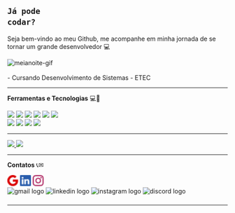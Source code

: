 ## <code style="color : name_color">Já pode codar?</code>

Seja bem-vindo ao meu Github, me acompanhe em minha jornada de se tornar um grande desenvolvedor :computer:

<div align="left">
  <img loading="lazy" src="https://i.pinimg.com/originals/e1/7a/b9/e17ab9681bec36303a67cd0e13a7b170.gif" alt="meianoite-gif" width="900px" height="370px"> <!--512x300 tamanho ideal-->
</div>
<br>
- Cursando Desenvolvimento de Sistemas - ETEC

---
<!--<a align="right" href="https://github.com/MR1C10" > -->
  <!--<img align="right" loading="lazy" height="180cm" src="https://github-readme-stats.vercel.app/api/top-langs/?username=MR1C10&layout=compact&langs_count=7&theme=dracula"/>-->  
<p align="left">
  <strong style= "font-size= large">Ferramentas e Tecnologias</strong> 💻🚀
</p>
<div align="left" padding="3px">
  <img src="https://cdn.jsdelivr.net/gh/devicons/devicon@latest/icons/python/python-original.svg" style= "width: 50px; heigth: 50px" />
  <img src="https://cdn.jsdelivr.net/gh/devicons/devicon@latest/icons/csharp/csharp-original.svg" style= "width: 50px; heigth: 50px"/>
  <img src="https://cdn.jsdelivr.net/gh/devicons/devicon@latest/icons/java/java-original.svg" style= "width: 50px; heigth: 50px"/>
  <img src="https://cdn.jsdelivr.net/gh/devicons/devicon@latest/icons/php/php-original.svg" style= "width: 50px; heigth: 50px"/>
  <img src="https://cdn.jsdelivr.net/gh/devicons/devicon@latest/icons/android/android-plain.svg" style= "width: 50px; heigth: 50px"/>
  <img src="https://cdn.jsdelivr.net/gh/devicons/devicon@latest/icons/javascript/javascript-original.svg" style= "width: 50px; heigth: 50px" />
  <br>
  <img src="https://cdn.jsdelivr.net/gh/devicons/devicon@latest/icons/css3/css3-original.svg" style= "width: 50px; heigth: 50px" />
  <img src="https://cdn.jsdelivr.net/gh/devicons/devicon@latest/icons/html5/html5-original.svg" style= "width: 50px; heigth: 50px" />
  <img src="https://cdn.jsdelivr.net/gh/devicons/devicon@latest/icons/git/git-plain.svg" style= "width: 40px; heigth: 40px" />
  <img src="https://cdn.jsdelivr.net/gh/devicons/devicon@latest/icons/linux/linux-original.svg" style= "width: 40px; heigth: 40px" />
</div>

---
<div>
  <a align="right" href="https://github.com/mr1c10">
    <img loading="lazy" height="180em" src="https://github-readme-stats.vercel.app/api/top-langs/?username=mr1c10&layout=compact&langs_count=7&theme=dracula"/>
    <img loading="lazy" height="180em" src="https://github-readme-stats.vercel.app/api?username=mr1c10&show_icons=true&theme=dracula&include_all_commits=true&count_private=true"/>
  </a> 
</div>

---

<p align="left">
  <strong>Contatos</strong> 📞✉
</p>

<div align="left">
  <a href="mailto:mauriciorcsouza1206@gmail.com" title="Gmail" target="_blank">
  <img src="img/GMAILicon.png" alt="Gmail" style="height: 25px; width: 25px;" /></a>

  <a href="https://www.linkedin.com/in/mr1c10" title="LinkedIn" target="_blank">
  <img src="img/LKicon.png" alt="LinkedIn" style="height: 25px; width: 25px;" /></a>

  <a href="https://www.instagram.com/_mau_rodrigues" title="Instagram" target="_blank">
  <img src="img/INSTAicon.png" alt="Instagram" style="height: 25px; width: 25px;"></a>
</div>


<div align="left">
  <img src="https://raw.githubusercontent.com/maurodesouza/profile-readme-generator/master/src/assets/icons/social/gmail/default.svg" width="52" height="40" alt="gmail logo"  />
  <img src="https://raw.githubusercontent.com/maurodesouza/profile-readme-generator/master/src/assets/icons/social/linkedin/default.svg" width="52" height="40" alt="linkedin logo"  />
  <img src="https://raw.githubusercontent.com/maurodesouza/profile-readme-generator/master/src/assets/icons/social/instagram/default.svg" width="52" height="40" alt="instagram logo"  />
  <img src="https://raw.githubusercontent.com/maurodesouza/profile-readme-generator/master/src/assets/icons/social/discord/default.svg" width="52" height="40" alt="discord logo"  />
</div>

###
---
